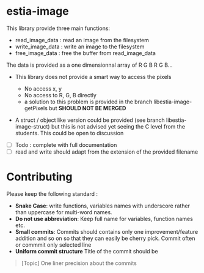 # estia-image
This library provide three main functions:
-   read_image_data : read an image from the filesystem
-   write_image_data : write an image to the filesystem
-   free_image_data : free the buffer from read_image_data

The data is provided as a one dimensionnal array of R G B R G B...

-   This library does not provide a smart way to access the pixels
    -   No access x, y
    -   No access to R, G, B directly
    -   a solution to this problem is provided in the branch libestia-image-getPixels but **SHOULD NOT BE MERGED**

-   A struct / object like version could be provided (see branch libestia-image-struct) but this is not advised yet seeing the C level from the students. This could be open to discussion

- [ ]   Todo : complete with full documentation
- [ ]   read and write should adapt from the extension of the provided filename

# Contributing
Please keep the following standard :
-   **Snake Case**: write functions, variables names with underscore rather than uppercase for multi-word names.  
-   **Do not use abbreviation**: Keep full name for variables, function names etc.
-   **Small commits**: Commits should contains only one improvement/feature addition and so on so that they can easily be cherry pick. Commit often or commmit only selected line
-   **Uniform commit structure** Title of the commit should be
> [Topic] One liner
precision about the commits
